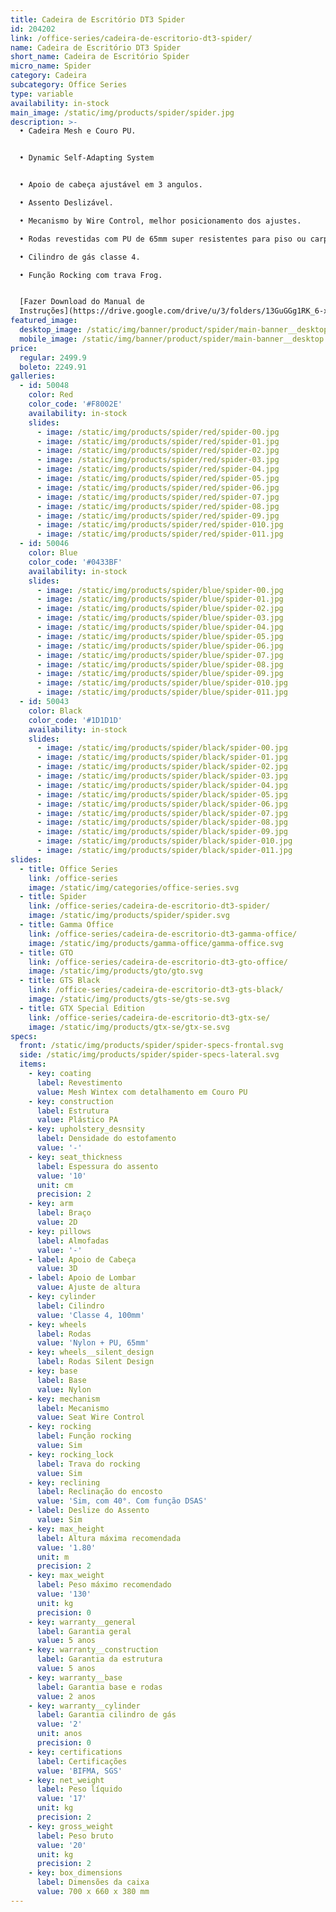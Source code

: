 ```yaml
---
title: Cadeira de Escritório DT3 Spider
id: 204202
link: /office-series/cadeira-de-escritorio-dt3-spider/
name: Cadeira de Escritório DT3 Spider
short_name: Cadeira de Escritório Spider
micro_name: Spider
category: Cadeira
subcategory: Office Series
type: variable
availability: in-stock
main_image: /static/img/products/spider/spider.jpg
description: >-
  • Cadeira Mesh e Couro PU.


  • Dynamic Self-Adapting System


  • Apoio de cabeça ajustável em 3 angulos.  

  • Assento Deslizável.  

  • Mecanismo by Wire Control, melhor posicionamento dos ajustes.  

  • Rodas revestidas com PU de 65mm super resistentes para piso ou carpete.  

  • Cilindro de gás classe 4.  

  • Função Rocking com trava Frog.


  [Fazer Download do Manual de
  Instruções](https://drive.google.com/drive/u/3/folders/13GuGGg1RK_6-x6AGu6qvJAkI4mCiePxS)
featured_image:
  desktop_image: /static/img/banner/product/spider/main-banner__desktop.jpg
  mobile_image: /static/img/banner/product/spider/main-banner__desktop.jpg
price:
  regular: 2499.9
  boleto: 2249.91
galleries:
  - id: 50048
    color: Red
    color_code: '#F8002E'
    availability: in-stock
    slides:
      - image: /static/img/products/spider/red/spider-00.jpg
      - image: /static/img/products/spider/red/spider-01.jpg
      - image: /static/img/products/spider/red/spider-02.jpg
      - image: /static/img/products/spider/red/spider-03.jpg
      - image: /static/img/products/spider/red/spider-04.jpg
      - image: /static/img/products/spider/red/spider-05.jpg
      - image: /static/img/products/spider/red/spider-06.jpg
      - image: /static/img/products/spider/red/spider-07.jpg
      - image: /static/img/products/spider/red/spider-08.jpg
      - image: /static/img/products/spider/red/spider-09.jpg
      - image: /static/img/products/spider/red/spider-010.jpg
      - image: /static/img/products/spider/red/spider-011.jpg
  - id: 50046
    color: Blue
    color_code: '#0433BF'
    availability: in-stock
    slides:
      - image: /static/img/products/spider/blue/spider-00.jpg
      - image: /static/img/products/spider/blue/spider-01.jpg
      - image: /static/img/products/spider/blue/spider-02.jpg
      - image: /static/img/products/spider/blue/spider-03.jpg
      - image: /static/img/products/spider/blue/spider-04.jpg
      - image: /static/img/products/spider/blue/spider-05.jpg
      - image: /static/img/products/spider/blue/spider-06.jpg
      - image: /static/img/products/spider/blue/spider-07.jpg
      - image: /static/img/products/spider/blue/spider-08.jpg
      - image: /static/img/products/spider/blue/spider-09.jpg
      - image: /static/img/products/spider/blue/spider-010.jpg
      - image: /static/img/products/spider/blue/spider-011.jpg
  - id: 50043
    color: Black
    color_code: '#1D1D1D'
    availability: in-stock
    slides:
      - image: /static/img/products/spider/black/spider-00.jpg
      - image: /static/img/products/spider/black/spider-01.jpg
      - image: /static/img/products/spider/black/spider-02.jpg
      - image: /static/img/products/spider/black/spider-03.jpg
      - image: /static/img/products/spider/black/spider-04.jpg
      - image: /static/img/products/spider/black/spider-05.jpg
      - image: /static/img/products/spider/black/spider-06.jpg
      - image: /static/img/products/spider/black/spider-07.jpg
      - image: /static/img/products/spider/black/spider-08.jpg
      - image: /static/img/products/spider/black/spider-09.jpg
      - image: /static/img/products/spider/black/spider-010.jpg
      - image: /static/img/products/spider/black/spider-011.jpg
slides:
  - title: Office Series
    link: /office-series
    image: /static/img/categories/office-series.svg
  - title: Spider
    link: /office-series/cadeira-de-escritorio-dt3-spider/
    image: /static/img/products/spider/spider.svg
  - title: Gamma Office
    link: /office-series/cadeira-de-escritorio-dt3-gamma-office/
    image: /static/img/products/gamma-office/gamma-office.svg
  - title: GTO
    link: /office-series/cadeira-de-escritorio-dt3-gto-office/
    image: /static/img/products/gto/gto.svg
  - title: GTS Black
    link: /office-series/cadeira-de-escritorio-dt3-gts-black/
    image: /static/img/products/gts-se/gts-se.svg
  - title: GTX Special Edition
    link: /office-series/cadeira-de-escritorio-dt3-gtx-se/
    image: /static/img/products/gtx-se/gtx-se.svg
specs:
  front: /static/img/products/spider/spider-specs-frontal.svg
  side: /static/img/products/spider/spider-specs-lateral.svg
  items:
    - key: coating
      label: Revestimento
      value: Mesh Wintex com detalhamento em Couro PU
    - key: construction
      label: Estrutura
      value: Plástico PA
    - key: upholstery_desnsity
      label: Densidade do estofamento
      value: '-'
    - key: seat_thickness
      label: Espessura do assento
      value: '10'
      unit: cm
      precision: 2
    - key: arm
      label: Braço
      value: 2D
    - key: pillows
      label: Almofadas
      value: '-'
    - label: Apoio de Cabeça
      value: 3D
    - label: Apoio de Lombar
      value: Ajuste de altura
    - key: cylinder
      label: Cilindro
      value: 'Classe 4, 100mm'
    - key: wheels
      label: Rodas
      value: 'Nylon + PU, 65mm'
    - key: wheels__silent_design
      label: Rodas Silent Design
    - key: base
      label: Base
      value: Nylon
    - key: mechanism
      label: Mecanismo
      value: Seat Wire Control
    - key: rocking
      label: Função rocking
      value: Sim
    - key: rocking_lock
      label: Trava do rocking
      value: Sim
    - key: reclining
      label: Reclinação do encosto
      value: 'Sim, com 40°. Com função DSAS'
    - label: Deslize do Assento
      value: Sim
    - key: max_height
      label: Altura máxima recomendada
      value: '1.80'
      unit: m
      precision: 2
    - key: max_weight
      label: Peso máximo recomendado
      value: '130'
      unit: kg
      precision: 0
    - key: warranty__general
      label: Garantia geral
      value: 5 anos
    - key: warranty__construction
      label: Garantia da estrutura
      value: 5 anos
    - key: warranty__base
      label: Garantia base e rodas
      value: 2 anos
    - key: warranty__cylinder
      label: Garantia cilindro de gás
      value: '2'
      unit: anos
      precision: 0
    - key: certifications
      label: Certificações
      value: 'BIFMA, SGS'
    - key: net_weight
      label: Peso líquido
      value: '17'
      unit: kg
      precision: 2
    - key: gross_weight
      label: Peso bruto
      value: '20'
      unit: kg
      precision: 2
    - key: box_dimensions
      label: Dimensões da caixa
      value: 700 x 660 x 380 mm
---
```

